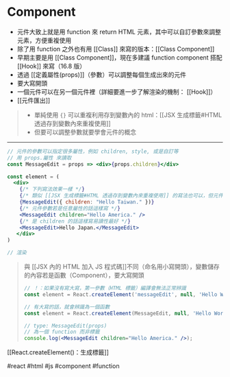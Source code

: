 # Component
- 元件大致上就是用 function 來 return HTML 元素，其中可以自訂參數來調整元素，方便重複使用
- 除了用 function 之外也有用 [[Class]] 來寫的版本：[[Class Component]]
- 早期主要是用 [[Class Component]]，現在多建議 function component 搭配 [[Hook]] 來寫（16.8 版）
- 透過 [[定義屬性(props)]]（參數）可以調整每個生成出來的元件
- 要大寫開頭
- 一個元件可以在另一個元件裡（詳細要進一步了解渲染的機制： [[Hook]]）
- [[元件匯出]]

>- 單純使用 `{}`  可以重複利用存到變數內的 html：[[JSX 生成標籤#HTML 透過存到變數內來重複使用]]
>- 但要可以調整參數就要學會元件的概念

---

```jsx
// 元件的參數可以指定很多屬性，例如 children, style, 或是自訂等
// 用 props.屬性 來讀取
const MessageEdit = props => <div>{props.children}</div>
```
```jsx
const element = (
  <div>
    {/* 下列寫法效果一樣 */}
    {/* 類似 [[JSX 生成標籤#HTML 透過存到變數內來重複使用]] 的寫法也可以，但元件可以用以下寫法 */}
    {MessageEdit({ children: "Hello Taiwan." })}
    {/* 元件參數若是任意屬性的話這樣寫 */}
    <MessageEdit children="Hello America." />
    {/* 是 children 的話這樣寫易讀性最好 */}
    <MessageEdit>Hello Japan.</MessageEdit>
   </div>
)

// 渲染
```
>與 [[JSX 內的 HTML 加入 JS 程式碼]]不同（命名用小寫開頭），變數儲存的內容若是函數（Component），要大寫開頭
>```js
>// ！：如果沒有寫大寫，第一參數（HTML 標籤）編譯會無法正常辨識
>const element = React.createElement('messageEdit', null, 'Hello World')
>```
>```jsx
>// 有大寫的話，就會辨識為一個函數
>const element = React.createElement(MessageEdit, null, 'Hello World')
>
>// type: MessageEdit(props)
>// 為一個 function 而非標籤
>console.log(<MessageEdit children="Hello America." />);
>```
[[React.createElement()：生成標籤]]


#react #html #js #component #function 